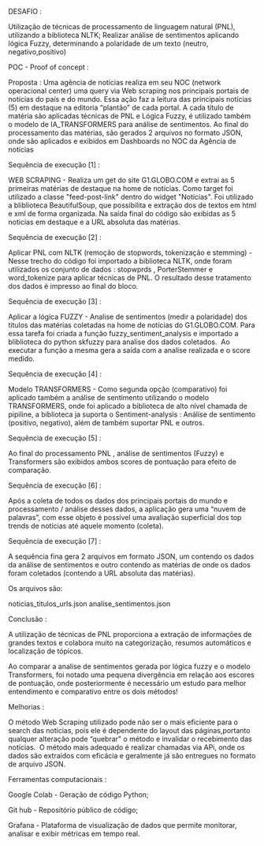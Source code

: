 DESAFIO :

Utilização de técnicas de processamento de linguagem natural (PNL), utilizando a biblioteca NLTK;
Realizar análise de sentimentos aplicando lógica Fuzzy, determinando a polaridade de um texto (neutro, negativo,positivo)

POC - Proof of concept :

Proposta : Uma agência de notícias realiza em seu NOC (network operacional center) uma query via Web scraping nos principais portais de notícias do país e do mundo.
Essa ação faz a leitura das principais notícias (5) em destaque na editoria “plantão” de cada portal.
A cada título de matéria são aplicadas técnicas de PNL e Lógica Fuzzy, é utilizado também o modelo de IA_TRANSFORMERS para análise de sentimentos.
Ao final do processamento das matérias, são gerados 2 arquivos no formato JSON, onde são aplicados e exibidos em Dashboards no NOC da Agência de notícias

Sequência de execução [1] :

WEB SCRAPING - Realiza um get do site G1.GLOBO.COM e extrai as 5 primeiras matérias de destaque na home de notícias.
Como target foi utilizado a classe "feed-post-link" dentro do widget "Notícias".
Foi utilizado a bliblioteca BeautifulSoup, que possibilita e extração dos de textos em html e xml de forma organizada. Na saída final do código são exibidas as 5 noticias em destaque e a URL absoluta das matérias.

Sequência de execução [2] :

Aplicar PNL com NLTK (remoção de stopwords, tokenização e stemming)  - Nesse trecho do código foi importado a biblioteca NLTK, onde foram utilizados os conjunto de dados :  stopwprds , PorterStemmer e word_tokenize para aplicar técnicas de PNL.
O resultado desse tratamento dos dados é impresso ao final do bloco.

Sequência de execução [3] :

Aplicar a lógica FUZZY - Analise de sentimentos (medir a polaridade) dos títulos das matérias coletadas na home de notícias do G1.GLOBO.COM.
Para essa tarefa foi criada a função fuzzy_sentiment_analysis e importado a bliblioteca do python skfuzzy para analise dos dados coletados.  Ao executar a função a mesma gera a saída com a analise realizada e o score medido.

Sequência de execução [4] :

Modelo TRANSFORMERS - Como segunda opção (comparativo) foi aplicado também
a análise de sentimento utilizando o modelo TRANSFORMERS, onde foi aplicado a biblioteca de alto nível chamada de pipiline, a biblioteca ja suporta o Sentiment-analysis : Análise de sentimento (positivo, negativo), além de também suportar PNL e outros. 

Sequência de execução [5] :


Ao final do processamento PNL , análise de sentimentos (Fuzzy) e Transformers são exibidos ambos scores de pontuação para efeito de comparação.

Sequência de execução [6] :

Após a coleta de todos os dados dos principais portais do mundo e processamento / análise desses dados, a aplicação gera uma “nuvem de palavras”, com esse objeto é possível uma avaliação superficial dos top trends de notícias até aquele momento (coleta).


Sequência de execução [7] :

A sequência fina gera 2 arquivos em formato JSON, um contendo os dados da análise de sentimentos e outro contendo as matérias de onde os dados foram coletados (contendo a URL absoluta das matérias).


Os arquivos são:

noticias_titulos_urls.json
analise_sentimentos.json


Conclusão :

A utilização de técnicas de PNL proporciona a extração de informações de grandes textos e colabora muito na categorização, resumos automáticos e localização de tópicos.

Ao comparar a analise de sentimentos gerada por lógica fuzzy e o modelo Transformers, foi notado uma pequena divergência em relação aos escores de pontuação, onde posteriormente é necessário um estudo para melhor entendimento e comparativo entre os dois métodos!

Melhorias :

O método Web Scraping utilizado pode não ser o mais eficiente para o search das notícias, pois ele é dependente do layout das páginas,portanto qualquer alteração pode “quebrar" o método e invalidar o recebimento das notícias.  O método mais adequado é realizar chamadas via APi, onde os dados são extraídos com eficácia e geralmente já são entregues no formato de arquivo JSON.


Ferramentas computacionais :


Google Colab - Geração de código Python;

Git hub - Repositório público de código;

Grafana - Plataforma de visualização de dados que permite monitorar, analisar e exibir métricas em tempo real.







